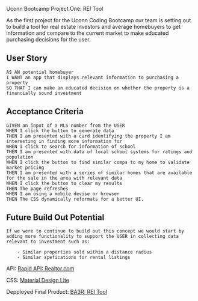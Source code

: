 
Uconn Bootcamp Project One: REI Tool


As the first project for the Uconn Coding Bootcamp our team is setting out to build a tool for real estate investors and average homebuyers to get information and compare to the current market to make educated purchasing decisions for the user.

## User Story

```
AS AN potential homebuyer
I WANT an app that displays relevant information to purchasing a property
SO THAT I can make an educated decision on whether the property is a financially sound investment
```

## Acceptance Criteria

```
GIVEN an input of a MLS number from the USER
WHEN I click the button to generate data
THEN I am presented with a card identifying the property I am interesting in finding more information for
WHEN I click to search for information of school
THEN I am presented with data of local school systems for ratings and population
WHEN I click the button to find similar comps to my home to validate market pricing
THEN I am presented with a series of similar homes that are available for the sale in the area with relevant data
WHEN I click the button to clear my results
THEN The page refreshes
WHEN I am using a mobile devise or browser
THEN The CSS dynamically reformats for a better UI.

```

## Future Build Out Potential

```
If we were to continue to build out this concept we would start by adding more functionality to support the USER in collecting data relevant to investment such as:

	- Similar properties sold within a distance radius
	- Similar spefications for rental listings

```

API: <a href="https://rapidapi.com/apidojo/api/realtor?endpoint=apiendpoint_e1609ab1-2d1f-4f71-9dc7-c52a7a27bf9a">Rapid API: Realtor.com</a>

CSS: <a href="https://getmdl.io/index.html">Material Design Lite</a>

Depployed Final Product: <a href="https://rivenception.github.io/BA3R_REI_Tool/">BA3R: REI Tool</a>

<img href="./assets/gif/be3r.gif">
